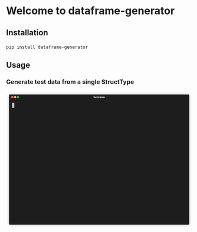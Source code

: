 # Welcome to dataframe-generator

## Installation

`pip install dataframe-generator`

## Usage

### Generate test data from a single StructType
 <p align="center"><img src="docs/test_case_01.gif?raw=true"/></p>
